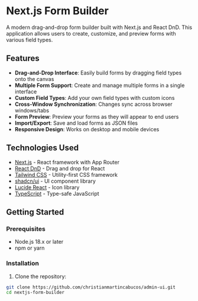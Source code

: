 
# Next.js Form Builder

A modern drag-and-drop form builder built with Next.js and React DnD. This application allows users to create, customize, and preview forms with various field types.

## Features

- **Drag-and-Drop Interface**: Easily build forms by dragging field types onto the canvas
- **Multiple Form Support**: Create and manage multiple forms in a single interface
- **Custom Field Types**: Add your own field types with custom icons
- **Cross-Window Synchronization**: Changes sync across browser windows/tabs
- **Form Preview**: Preview your forms as they will appear to end users
- **Import/Export**: Save and load forms as JSON files
- **Responsive Design**: Works on desktop and mobile devices

## Technologies Used

- [Next.js](https://nextjs.org/) - React framework with App Router
- [React DnD](https://react-dnd.github.io/react-dnd/) - Drag and drop for React
- [Tailwind CSS](https://tailwindcss.com/) - Utility-first CSS framework
- [shadcn/ui](https://ui.shadcn.com/) - UI component library
- [Lucide React](https://lucide.dev/) - Icon library
- [TypeScript](https://www.typescriptlang.org/) - Type-safe JavaScript

## Getting Started

### Prerequisites

- Node.js 18.x or later
- npm or yarn

### Installation

1. Clone the repository:

```bash
git clone https://github.com/christianmartincabucos/admin-ui.git
cd nextjs-form-builder
